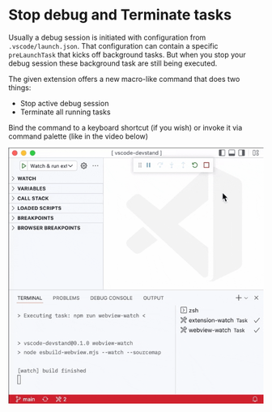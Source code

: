 # Stop debug and Terminate tasks

Usually a debug session is initiated with configuration from `.vscode/launch.json`.
That configuration can contain a specific `preLaunchTask` that kicks off background tasks.
But when you stop your debug session these background task are still being executed.

The given extension offers a new macro-like command that does two things:

- Stop active debug session
- Terminate all running tasks

Bind the command to a keyboard shortcut (if you wish) or invoke it via command palette (like in the video below)

![demo](media/1.gif)
